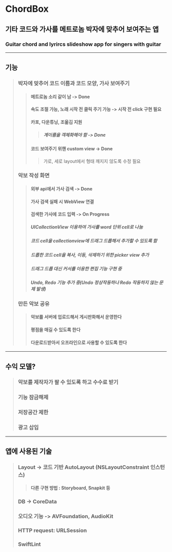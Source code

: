 # ChordBox
## 기타 코드와 가사를 메트로놈 박자에 맞추어 보여주는 앱
### Guitar chord and lyrircs slideshow app for singers with guitar 
---
## 기능
> ### 박자에 맞추어 코드 이름과 코드 모양, 가사 보여주기
>> #### 메트로놈 소리 같이 남 -> Done
>> #### 속도 조절 가능, 노래 시작 전 클릭 주기 가능 -> 시작 전 click 구현 필요
>> #### 카포, 다운튜닝, 조옮김 지원
>>> ##### 계이름을 객체화해야 함 -> Done
>> #### 코드 보여주기 위핸 custom view -> Done
>>> 가로, 세로 layout에서 형태 깨지지 않도록 수정 필요
> ### 악보 작성 화면
>> #### 외부 api에서 가사 검색 -> Done
>> #### 가사 검색 실패 시 WebView 연결
>> #### 검색한 가사에 코드 입력 -> On Progress
>> ##### UICollectionView 이용하여 가사를 word 단위 cell로 나눔
>> ##### 코드 cell을 collectionview에 드래그 드롭해서 추가할 수 있도록 함
>> ##### 드롭한 코드 cell을 복사, 이동, 삭제하기 위한 picker view 추가
>> ##### 드래그 드롭 대신 커서를 이용한 편집 기능 구현 중
>> ##### Undo, Redo 기능 추가 중(Undo 정상작동하나 Redo 작동하지 않는 문제 발생)
> ### 만든 악보 공유
>> #### 악보를 서버에 업로드해서 게시판화해서 운영한다
>> #### 평점을 매길 수 있도록 한다
>> #### 다운로드받아서 오프라인으로 사용할 수 있도록 한다
---
## 수익 모델?
> ### 악보를 제작자가 팔 수 있도록 하고 수수료 받기
> ### 기능 잠금해제
> ### 저장공간 제한
> ### 광고 삽입
---
## 앱에 사용된 기술
> ### Layout -> 코드 기반 AutoLayout (NSLayoutConstraint 인스턴스)
>> #### 다른 구현 방법 : Storyboard, Snapkit 등 
> ### DB -> CoreData
> ### 오디오 기능 -> AVFoundation, AudioKit
> ### HTTP request: URLSession
> ### SwiftLint
